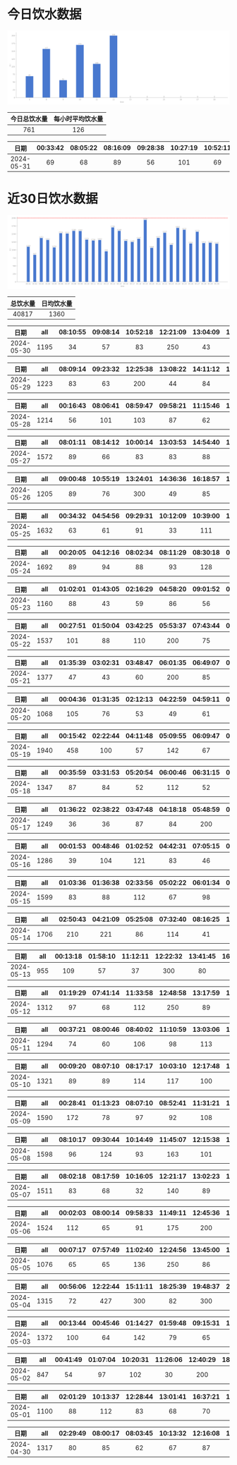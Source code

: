 # 今日饮水数据

<div align=center>
<img src="today.png" style="zoom: 100%;" />

| 今日总饮水量 | 每小时平均饮水量 |
| :----: | :----: |
| 761 | 126 |
</div>

| 日期 | 00:33:42 | 08:05:22 | 08:16:09 | 09:28:38 | 10:27:19 | 10:52:11 | 11:34:34 | 12:15:57 |
| :----: | :----: | :----: | :----: | :----: | :----: | :----: | :----: | :----: |
| 2024-05-31 | 69 | 68 | 89 | 56 | 101 | 69 | 109 | 200 |

# 近30日饮水数据

<div align=center>
<img src="30.png"style="zoom: 100%;" />

| 总饮水量 | 日均饮水量 |
| :----: | :----: |
| 40817 | 1360 |
</div>

| 日期 | all | 08:10:55 | 09:08:14 | 10:52:18 | 12:21:09 | 13:04:09 | 14:00:41 | 14:55:11 | 16:54:41 | 21:05:26 | 22:45:46 | 22:45:51 | 23:31:14 |
| :----: | :----: | :----: | :----: | :----: | :----: | :----: | :----: | :----: | :----: | :----: | :----: | :----: | :----: |
| 2024-05-30 | 1195 | 34 | 57 | 83 | 250 | 43 | 53 | 102 | 106 | 69 | 55 | 245 | 98 |

| 日期 | all | 08:09:14 | 09:23:32 | 12:25:38 | 13:08:22 | 14:11:12 | 15:15:23 | 16:34:30 | 17:33:38 | 19:37:47 | 21:17:52 | 21:38:17 | 23:08:31 |
| :----: | :----: | :----: | :----: | :----: | :----: | :----: | :----: | :----: | :----: | :----: | :----: | :----: | :----: |
| 2024-05-29 | 1223 | 83 | 63 | 200 | 44 | 84 | 69 | 102 | 67 | 59 | 300 | 84 | 68 |

| 日期 | all | 00:16:43 | 08:06:41 | 08:59:47 | 09:58:21 | 11:15:46 | 13:04:47 | 14:46:30 | 15:41:39 | 16:06:30 | 17:33:11 | 21:32:26 | 22:15:00 |
| :----: | :----: | :----: | :----: | :----: | :----: | :----: | :----: | :----: | :----: | :----: | :----: | :----: | :----: |
| 2024-05-28 | 1214 | 56 | 101 | 103 | 87 | 62 | 69 | 109 | 81 | 64 | 115 | 300 | 67 |

| 日期 | all | 08:01:11 | 08:14:12 | 10:00:14 | 13:03:53 | 14:54:40 | 14:55:28 | 14:56:29 | 14:57:42 | 14:58:50 | 16:46:52 | 17:34:35 | 19:57:38 | 19:57:39 | 20:20:53 | 21:52:44 | 22:26:59 | 23:47:56 |
| :----: | :----: | :----: | :----: | :----: | :----: | :----: | :----: | :----: | :----: | :----: | :----: | :----: | :----: | :----: | :----: | :----: | :----: | :----: |
| 2024-05-27 | 1572 | 89 | 66 | 83 | 83 | 88 | 74 | 63 | 59 | 66 | 100 | 97 | 60 | 60 | 104 | 300 | 78 | 102 |

| 日期 | all | 09:00:48 | 10:55:19 | 13:24:01 | 14:36:36 | 16:18:57 | 17:06:26 | 19:14:54 | 21:05:08 | 21:43:07 | 22:42:13 |
| :----: | :----: | :----: | :----: | :----: | :----: | :----: | :----: | :----: | :----: | :----: | :----: |
| 2024-05-26 | 1205 | 89 | 76 | 300 | 49 | 85 | 46 | 87 | 300 | 84 | 89 |

| 日期 | all | 00:34:32 | 04:54:56 | 09:29:31 | 10:12:09 | 10:39:00 | 13:09:46 | 13:43:03 | 15:00:24 | 15:59:43 | 17:26:45 | 18:38:35 | 19:39:07 | 21:35:21 | 23:11:58 | 23:56:12 |
| :----: | :----: | :----: | :----: | :----: | :----: | :----: | :----: | :----: | :----: | :----: | :----: | :----: | :----: | :----: | :----: | :----: |
| 2024-05-25 | 1632 | 63 | 61 | 91 | 33 | 111 | 250 | 116 | 100 | 72 | 67 | 180 | 86 | 200 | 101 | 101 |

| 日期 | all | 00:20:05 | 04:12:16 | 08:02:34 | 08:11:29 | 08:30:18 | 09:58:40 | 12:19:51 | 15:49:40 | 19:17:26 | 20:17:08 | 21:02:09 |
| :----: | :----: | :----: | :----: | :----: | :----: | :----: | :----: | :----: | :----: | :----: | :----: | :----: |
| 2024-05-24 | 1692 | 89 | 94 | 88 | 93 | 128 | 91 | 250 | 400 | 300 | 92 | 67 |

| 日期 | all | 01:02:01 | 01:43:05 | 02:16:29 | 04:58:20 | 09:01:52 | 09:58:43 | 10:21:45 | 17:04:41 | 21:27:10 | 22:39:48 |
| :----: | :----: | :----: | :----: | :----: | :----: | :----: | :----: | :----: | :----: | :----: | :----: |
| 2024-05-23 | 1160 | 88 | 43 | 59 | 86 | 56 | 83 | 74 | 300 | 71 | 300 |

| 日期 | all | 00:27:51 | 01:50:04 | 03:42:25 | 05:53:37 | 07:43:44 | 08:35:49 | 14:12:54 | 16:21:28 | 17:47:56 | 18:31:21 | 21:16:05 | 22:38:30 | 23:00:16 | 23:27:56 |
| :----: | :----: | :----: | :----: | :----: | :----: | :----: | :----: | :----: | :----: | :----: | :----: | :----: | :----: | :----: | :----: |
| 2024-05-22 | 1537 | 101 | 88 | 110 | 200 | 75 | 35 | 48 | 72 | 84 | 91 | 445 | 56 | 42 | 90 |

| 日期 | all | 01:35:39 | 03:02:31 | 03:48:47 | 06:01:35 | 06:49:07 | 07:14:22 | 07:52:47 | 08:48:45 | 09:32:41 | 17:08:19 | 18:23:09 | 20:46:21 | 21:15:48 | 21:54:05 | 22:21:11 |
| :----: | :----: | :----: | :----: | :----: | :----: | :----: | :----: | :----: | :----: | :----: | :----: | :----: | :----: | :----: | :----: | :----: |
| 2024-05-21 | 1377 | 47 | 43 | 60 | 200 | 85 | 97 | 85 | 64 | 45 | 67 | 250 | 74 | 157 | 57 | 46 |

| 日期 | all | 00:04:36 | 01:31:35 | 02:12:13 | 04:22:59 | 04:59:11 | 07:26:30 | 18:11:45 | 20:29:30 | 22:26:30 | 22:43:32 | 23:51:02 |
| :----: | :----: | :----: | :----: | :----: | :----: | :----: | :----: | :----: | :----: | :----: | :----: | :----: |
| 2024-05-20 | 1068 | 105 | 76 | 53 | 49 | 61 | 88 | 300 | 71 | 112 | 82 | 71 |

| 日期 | all | 00:15:42 | 02:22:44 | 04:11:48 | 05:09:55 | 06:09:47 | 06:43:59 | 07:19:04 | 07:42:37 | 18:33:45 | 18:44:00 | 18:52:00 | 20:31:23 | 21:10:11 | 22:18:47 | 23:13:16 | 23:32:12 |
| :----: | :----: | :----: | :----: | :----: | :----: | :----: | :----: | :----: | :----: | :----: | :----: | :----: | :----: | :----: | :----: | :----: | :----: |
| 2024-05-19 | 1940 | 458 | 100 | 57 | 142 | 67 | 52 | 87 | 97 | 300 | 141 | 72 | 82 | 82 | 62 | 78 | 63 |

| 日期 | all | 00:35:59 | 03:31:53 | 05:20:54 | 06:00:46 | 06:31:15 | 07:33:14 | 08:30:10 | 10:40:35 | 20:40:18 |
| :----: | :----: | :----: | :----: | :----: | :----: | :----: | :----: | :----: | :----: | :----: |
| 2024-05-18 | 1347 | 87 | 84 | 52 | 112 | 52 | 88 | 200 | 83 | 589 |

| 日期 | all | 01:36:22 | 02:38:22 | 03:47:48 | 04:18:18 | 05:48:59 | 08:43:48 | 16:35:40 | 17:32:11 | 20:28:56 | 21:10:49 | 22:28:25 |
| :----: | :----: | :----: | :----: | :----: | :----: | :----: | :----: | :----: | :----: | :----: | :----: | :----: |
| 2024-05-17 | 1249 | 36 | 36 | 87 | 84 | 200 | 97 | 67 | 300 | 120 | 112 | 110 |

| 日期 | all | 00:01:53 | 00:48:46 | 01:02:52 | 04:42:31 | 07:05:15 | 07:53:21 | 17:46:24 | 19:05:34 | 20:32:54 | 20:50:19 | 22:32:55 |
| :----: | :----: | :----: | :----: | :----: | :----: | :----: | :----: | :----: | :----: | :----: | :----: | :----: |
| 2024-05-16 | 1286 | 39 | 104 | 121 | 83 | 46 | 59 | 200 | 90 | 61 | 83 | 400 |

| 日期 | all | 01:03:36 | 01:36:38 | 02:33:56 | 05:02:22 | 06:01:34 | 08:30:29 | 15:32:15 | 16:09:07 | 16:34:59 | 18:04:41 | 19:46:14 | 20:00:53 | 20:35:00 | 20:39:58 | 22:30:15 | 22:42:36 |
| :----: | :----: | :----: | :----: | :----: | :----: | :----: | :----: | :----: | :----: | :----: | :----: | :----: | :----: | :----: | :----: | :----: | :----: |
| 2024-05-15 | 1599 | 83 | 88 | 112 | 67 | 98 | 88 | 103 | 98 | 62 | 300 | 59 | 90 | 87 | 64 | 141 | 59 |

| 日期 | all | 02:50:43 | 04:21:09 | 05:25:08 | 07:32:40 | 08:16:25 | 13:00:37 | 17:02:16 | 17:48:16 | 20:38:09 | 22:35:07 |
| :----: | :----: | :----: | :----: | :----: | :----: | :----: | :----: | :----: | :----: | :----: | :----: |
| 2024-05-14 | 1706 | 210 | 221 | 86 | 114 | 41 | 86 | 86 | 300 | 162 | 400 |

| 日期 | all | 00:13:18 | 01:58:10 | 11:12:11 | 12:22:32 | 13:41:45 | 16:00:16 | 16:57:29 | 20:33:56 |
| :----: | :----: | :----: | :----: | :----: | :----: | :----: | :----: | :----: | :----: |
| 2024-05-13 | 955 | 109 | 57 | 37 | 300 | 80 | 57 | 65 | 250 |

| 日期 | all | 01:19:29 | 07:41:14 | 11:33:58 | 12:48:58 | 13:17:59 | 19:25:49 | 21:35:26 | 23:06:39 |
| :----: | :----: | :----: | :----: | :----: | :----: | :----: | :----: | :----: | :----: |
| 2024-05-12 | 1312 | 97 | 68 | 112 | 250 | 89 | 300 | 300 | 96 |

| 日期 | all | 00:37:21 | 08:00:46 | 08:40:02 | 11:10:59 | 13:03:06 | 13:37:44 | 16:22:05 | 18:25:49 | 22:03:14 | 22:03:31 | 22:36:04 | 23:36:33 |
| :----: | :----: | :----: | :----: | :----: | :----: | :----: | :----: | :----: | :----: | :----: | :----: | :----: | :----: |
| 2024-05-11 | 1294 | 74 | 60 | 106 | 98 | 113 | 112 | 62 | 45 | 300 | 106 | 97 | 121 |

| 日期 | all | 00:09:20 | 08:07:10 | 08:17:17 | 10:03:10 | 12:17:48 | 13:02:36 | 16:29:46 | 21:17:17 | 22:44:59 | 22:45:13 | 23:29:58 |
| :----: | :----: | :----: | :----: | :----: | :----: | :----: | :----: | :----: | :----: | :----: | :----: | :----: |
| 2024-05-10 | 1321 | 89 | 89 | 114 | 117 | 100 | 102 | 68 | 79 | 300 | 120 | 143 |

| 日期 | all | 00:28:41 | 01:13:23 | 08:07:10 | 08:52:41 | 11:31:21 | 12:32:34 | 15:00:17 | 17:21:52 | 19:56:29 | 20:28:57 | 21:18:20 | 22:00:00 | 22:23:21 |
| :----: | :----: | :----: | :----: | :----: | :----: | :----: | :----: | :----: | :----: | :----: | :----: | :----: | :----: | :----: |
| 2024-05-09 | 1590 | 172 | 78 | 97 | 92 | 108 | 250 | 180 | 89 | 100 | 93 | 119 | 146 | 66 |

| 日期 | all | 08:10:17 | 09:30:44 | 10:14:49 | 11:45:07 | 12:15:38 | 13:03:22 | 13:29:23 | 14:56:35 | 17:01:43 | 20:05:13 | 20:26:59 | 21:43:38 |
| :----: | :----: | :----: | :----: | :----: | :----: | :----: | :----: | :----: | :----: | :----: | :----: | :----: | :----: |
| 2024-05-08 | 1598 | 96 | 124 | 93 | 163 | 101 | 81 | 162 | 252 | 87 | 71 | 68 | 300 |

| 日期 | all | 08:02:18 | 08:17:59 | 10:16:05 | 12:21:17 | 13:02:23 | 14:19:33 | 15:13:40 | 16:41:34 | 17:58:07 | 19:36:25 | 20:23:13 | 21:30:01 | 22:27:56 | 22:58:05 |
| :----: | :----: | :----: | :----: | :----: | :----: | :----: | :----: | :----: | :----: | :----: | :----: | :----: | :----: | :----: | :----: |
| 2024-05-07 | 1511 | 83 | 68 | 32 | 140 | 89 | 142 | 76 | 93 | 81 | 103 | 86 | 300 | 126 | 92 |

| 日期 | all | 00:02:03 | 08:00:14 | 09:58:33 | 11:49:11 | 12:45:36 | 15:20:34 | 16:43:33 | 18:44:59 | 19:32:34 | 21:34:47 | 22:10:40 | 23:20:57 | 23:42:41 |
| :----: | :----: | :----: | :----: | :----: | :----: | :----: | :----: | :----: | :----: | :----: | :----: | :----: | :----: | :----: |
| 2024-05-06 | 1524 | 112 | 65 | 91 | 175 | 200 | 81 | 43 | 96 | 86 | 300 | 91 | 108 | 76 |

| 日期 | all | 00:07:17 | 07:57:49 | 11:02:40 | 12:24:56 | 13:45:00 | 15:36:33 | 21:50:58 | 23:15:59 |
| :----: | :----: | :----: | :----: | :----: | :----: | :----: | :----: | :----: | :----: |
| 2024-05-05 | 1076 | 65 | 65 | 136 | 250 | 86 | 81 | 300 | 93 |

| 日期 | all | 00:56:06 | 12:22:44 | 15:11:11 | 18:25:39 | 19:48:37 | 21:16:03 | 23:31:59 |
| :----: | :----: | :----: | :----: | :----: | :----: | :----: | :----: | :----: |
| 2024-05-04 | 1315 | 72 | 427 | 300 | 82 | 300 | 101 | 33 |

| 日期 | all | 00:13:44 | 00:45:46 | 01:14:27 | 01:59:48 | 09:15:31 | 14:08:22 | 18:19:59 | 19:31:09 | 22:38:59 | 23:54:49 |
| :----: | :----: | :----: | :----: | :----: | :----: | :----: | :----: | :----: | :----: | :----: | :----: |
| 2024-05-03 | 1372 | 100 | 64 | 142 | 79 | 65 | 300 | 141 | 81 | 300 | 100 |

| 日期 | all | 00:41:49 | 01:07:04 | 10:20:31 | 11:26:06 | 12:40:29 | 18:27:43 | 23:56:21 |
| :----: | :----: | :----: | :----: | :----: | :----: | :----: | :----: | :----: |
| 2024-05-02 | 847 | 54 | 97 | 102 | 30 | 200 | 64 | 300 |

| 日期 | all | 02:01:29 | 10:13:37 | 12:28:44 | 13:01:41 | 16:37:21 | 16:54:27 | 19:12:51 | 19:48:50 | 20:39:17 | 22:14:08 | 23:12:43 |
| :----: | :----: | :----: | :----: | :----: | :----: | :----: | :----: | :----: | :----: | :----: | :----: | :----: |
| 2024-05-01 | 1100 | 88 | 112 | 83 | 68 | 70 | 128 | 80 | 36 | 300 | 67 | 68 |

| 日期 | all | 02:29:49 | 08:00:17 | 08:03:45 | 10:13:32 | 12:16:08 | 13:05:45 | 14:03:52 | 17:03:11 | 18:01:51 | 18:39:12 | 19:19:44 | 20:05:51 | 21:52:06 |
| :----: | :----: | :----: | :----: | :----: | :----: | :----: | :----: | :----: | :----: | :----: | :----: | :----: | :----: | :----: |
| 2024-04-30 | 1317 | 80 | 85 | 62 | 67 | 87 | 87 | 149 | 83 | 81 | 66 | 87 | 83 | 300 |

